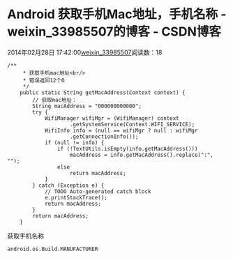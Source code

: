 # Android 获取手机Mac地址，手机名称 - weixin_33985507的博客 - CSDN博客
2014年02月28日 17:42:00[weixin_33985507](https://me.csdn.net/weixin_33985507)阅读数：18
```
/**
     * 获取手机mac地址<br/>
     * 错误返回12个0
     */
    public static String getMacAddress(Context context) {
        // 获取mac地址：
        String macAddress = "000000000000";
        try {
            WifiManager wifiMgr = (WifiManager) context
                    .getSystemService(Context.WIFI_SERVICE);
            WifiInfo info = (null == wifiMgr ? null : wifiMgr
                    .getConnectionInfo());
            if (null != info) {
                if (!TextUtils.isEmpty(info.getMacAddress()))
                    macAddress = info.getMacAddress().replace(":", "");
                else
                    return macAddress;
            }
        } catch (Exception e) {
            // TODO Auto-generated catch block
            e.printStackTrace();
            return macAddress;
        }
        return macAddress;
    }
```
获取手机名称
```
android.os.Build.MANUFACTURER
```
